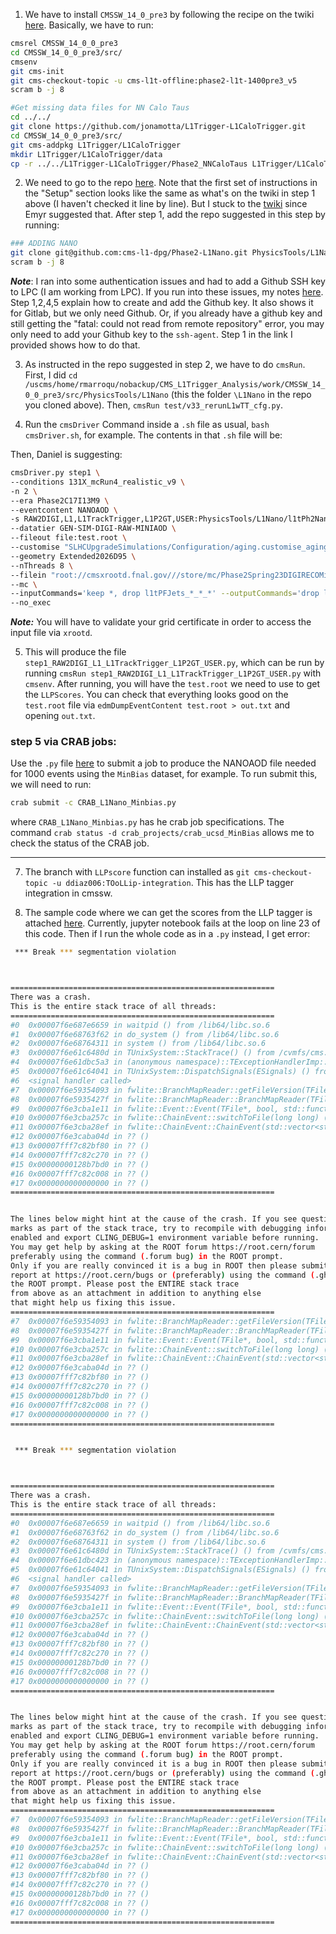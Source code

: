 1. We have to install `CMSSW_14_0_pre3` by following the recipe on the twiki [here](https://twiki.cern.ch/twiki/bin/view/CMSPublic/SWGuideL1TPhase2Instructions#Recipe_for_phase2_l1t_1400pre3_v2). Basically, we have to run: 
```bash
cmsrel CMSSW_14_0_0_pre3
cd CMSSW_14_0_0_pre3/src/
cmsenv
git cms-init
git cms-checkout-topic -u cms-l1t-offline:phase2-l1t-1400pre3_v5
scram b -j 8

#Get missing data files for NN Calo Taus
cd ../../
git clone https://github.com/jonamotta/L1Trigger-L1CaloTrigger.git
cd CMSSW_14_0_0_pre3/src/
git cms-addpkg L1Trigger/L1CaloTrigger
mkdir L1Trigger/L1CaloTrigger/data
cp -r ../../L1Trigger-L1CaloTrigger/Phase2_NNCaloTaus L1Trigger/L1CaloTrigger/data
```

2. We need to go to the repo [here](https://github.com/cms-l1-dpg/Phase2-L1Nano/tree/main). Note that the first set of instructions in the "Setup" section looks like the same as what's on the twiki in step 1 above (I haven't checked it line by line). But I stuck to the [twiki](https://twiki.cern.ch/twiki/bin/view/CMSPublic/SWGuideL1TPhase2Instructions#Recipe_for_phase2_l1t_1400pre3_v2) since Emyr suggested that. After step 1, add the repo suggested in this step by running:
```bash
### ADDING NANO
git clone git@github.com:cms-l1-dpg/Phase2-L1Nano.git PhysicsTools/L1Nano
scram b -j 8
```
***Note***: I ran into some authentication issues and had to add a Github SSH key to LPC (I am working from LPC). If you run into these issues, my notes [here](https://github.com/Brainz22/useful_notes/blob/main/Workflow%40corr4_APxV1.md). Step 1,2,4,5 explain how to create and add the Github key. It also shows it for Gitlab, but we only need Github. Or, if you already have a github key and still getting the "fatal: could not read from remote repository" error, you may only need to add your Github key to the `ssh-agent`. Step 1 in the link I provided shows how to do that.

3. As instructed in the repo suggested in step 2, we have to do `cmsRun`. First, I did `cd /uscms/home/rmarroqu/nobackup/CMS_L1Trigger_Analysis/work/CMSSW_14_0_0_pre3/src/PhysicsTools/L1Nano` (this the folder `\L1Nano` in the repo you cloned above). Then, `cmsRun test/v33_rerunL1wTT_cfg.py`.

4. Run the `cmsDriver` Command inside a `.sh` file as usual, `bash cmsDriver.sh`, for example. The contents in that `.sh` file will be:

Then, Daniel is suggesting: 
```bash
cmsDriver.py step1 \
--conditions 131X_mcRun4_realistic_v9 \
-n 2 \ 
--era Phase2C17I13M9 \
--eventcontent NANOAOD \
-s RAW2DIGI,L1,L1TrackTrigger,L1P2GT,USER:PhysicsTools/L1Nano/l1tPh2Nano_cff.l1tPh2NanoTask \
--datatier GEN-SIM-DIGI-RAW-MINIAOD \
--fileout file:test.root \
--customise "SLHCUpgradeSimulations/Configuration/aging.customise_aging_1000,Configuration/DataProcessing/Utils.addMonitoring,L1Trigger/Configuration/customisePhase2.addHcalTriggerPrimitives,L1Trigger/Configuration/customisePhase2FEVTDEBUGHLT.customisePhase2FEVTDEBUGHLT,L1Trigger/Configuration/customisePhase2TTNoMC.customisePhase2TTNoMC,PhysicsTools/L1Nano/l1tPh2Nano_cff.addFullPh2L1Nano" \
--geometry Extended2026D95 \
--nThreads 8 \ 
--filein "root://cmsxrootd.fnal.gov///store/mc/Phase2Spring23DIGIRECOMiniAOD/MinBias_TuneCP5_14TeV-pythia8/GEN-SIM-DIGI-RAW-MINIAOD/PU200_L1TFix_Trk1GeV_131X_mcRun4_realistic_v9_ext1-v2/80000/0061cc5d-056b-41f5-ba7b-aada40915e3f.root" \
--mc \
--inputCommands='keep *, drop l1tPFJets_*_*_*' --outputCommands='drop l1tPFJets_*_*_*' \
--no_exec
```
***Note:*** You will have to validate your grid certificate in order to access the input file via `xrootd`.

5. This will produce the file `step1_RAW2DIGI_L1_L1TrackTrigger_L1P2GT_USER.py`, which can be run by running `cmsRun step1_RAW2DIGI_L1_L1TrackTrigger_L1P2GT_USER.py` with `cmsenv`. After running, you will have the `test.root` we need to use to get the `LLPScores`.
You can check that everything looks good on the `test.root` file via `edmDumpEventContent test.root > out.txt` and opening `out.txt`.

### step 5 via CRAB jobs:

 Use the `.py` file [here](https://gist.github.com/Brainz22/69cf0c8602e6f3eabbfcea860f60c7f0) to submit a job to produce the NANOAOD file needed for 1000 events using the `MinBias` dataset, for example. To run submit this, we will need to run:

```bash
crab submit -c CRAB_L1Nano_Minbias.py
```
where `CRAB_L1Nano_Minbias.py` has he crab job specifications. 
The command `crab status -d crab_projects/crab_ucsd_MinBias` allows me to check the status of the CRAB job.

-----------------------------------------------------
7. The branch with `LLPscore` function can installed as `git cms-checkout-topic -u ddiaz006:TOoLLip-integration`. This has the LLP tagger integration in cmssw.

8. The sample code where we can get the scores from the LLP tagger is attached [here](https://gist.github.com/ddiaz006/58c547c2dfc0828c4487ed7523bc14d7). Currently, jupyter notebook fails at the loop on line 23 of this code. Then if I run the whole code as in a `.py` instead, I get error:
```bash
 *** Break *** segmentation violation



===========================================================
There was a crash.
This is the entire stack trace of all threads:
===========================================================
#0  0x00007f6e687e6659 in waitpid () from /lib64/libc.so.6
#1  0x00007f6e68763f62 in do_system () from /lib64/libc.so.6
#2  0x00007f6e68764311 in system () from /lib64/libc.so.6
#3  0x00007f6e61c6480d in TUnixSystem::StackTrace() () from /cvmfs/cms.cern.ch/slc7_amd64_gcc12/lcg/root/6.30.03-723f04ba093d0553281d42c7b0f6eee1/lib/libCore.so
#4  0x00007f6e61dbc5a3 in (anonymous namespace)::TExceptionHandlerImp::HandleException(int) () from /cvmfs/cms.cern.ch/slc7_amd64_gcc12/lcg/root/6.30.03-723f04ba093d0553281d42c7b0f6eee1/lib/libcppyy_backend3_9.so
#5  0x00007f6e61c64041 in TUnixSystem::DispatchSignals(ESignals) () from /cvmfs/cms.cern.ch/slc7_amd64_gcc12/lcg/root/6.30.03-723f04ba093d0553281d42c7b0f6eee1/lib/libCore.so
#6  <signal handler called>
#7  0x00007f6e59354093 in fwlite::BranchMapReader::getFileVersion(TFile*) () from /cvmfs/cms.cern.ch/slc7_amd64_gcc12/cms/cmssw/CMSSW_14_0_0_pre3/lib/slc7_amd64_gcc12/libFWCoreFWLite.so
#8  0x00007f6e5935427f in fwlite::BranchMapReader::BranchMapReader(TFile*) () from /cvmfs/cms.cern.ch/slc7_amd64_gcc12/cms/cmssw/CMSSW_14_0_0_pre3/lib/slc7_amd64_gcc12/libFWCoreFWLite.so
#9  0x00007f6e3cba1e11 in fwlite::Event::Event(TFile*, bool, std::function<void (TBranch const&)>) () from /cvmfs/cms.cern.ch/slc7_amd64_gcc12/cms/cmssw/CMSSW_14_0_0_pre3/lib/slc7_amd64_gcc12/libDataFormatsFWLite.so
#10 0x00007f6e3cba257c in fwlite::ChainEvent::switchToFile(long long) () from /cvmfs/cms.cern.ch/slc7_amd64_gcc12/cms/cmssw/CMSSW_14_0_0_pre3/lib/slc7_amd64_gcc12/libDataFormatsFWLite.so
#11 0x00007f6e3cba28ef in fwlite::ChainEvent::ChainEvent(std::vector<std::__cxx11::basic_string<char, std::char_traits<char>, std::allocator<char> >, std::allocator<std::__cxx11::basic_string<char, std::char_traits<char>, std::allocator<char> > > > const&) () from /cvmfs/cms.cern.ch/slc7_amd64_gcc12/cms/cmssw/CMSSW_14_0_0_pre3/lib/slc7_amd64_gcc12/libDataFormatsFWLite.so
#12 0x00007f6e3caba04d in ?? ()
#13 0x00007fff7c82bf80 in ?? ()
#14 0x00007fff7c82c270 in ?? ()
#15 0x00000000128b7bd0 in ?? ()
#16 0x00007fff7c82c008 in ?? ()
#17 0x0000000000000000 in ?? ()
===========================================================


The lines below might hint at the cause of the crash. If you see question
marks as part of the stack trace, try to recompile with debugging information
enabled and export CLING_DEBUG=1 environment variable before running.
You may get help by asking at the ROOT forum https://root.cern/forum
preferably using the command (.forum bug) in the ROOT prompt.
Only if you are really convinced it is a bug in ROOT then please submit a
report at https://root.cern/bugs or (preferably) using the command (.gh bug) in
the ROOT prompt. Please post the ENTIRE stack trace
from above as an attachment in addition to anything else
that might help us fixing this issue.
===========================================================
#7  0x00007f6e59354093 in fwlite::BranchMapReader::getFileVersion(TFile*) () from /cvmfs/cms.cern.ch/slc7_amd64_gcc12/cms/cmssw/CMSSW_14_0_0_pre3/lib/slc7_amd64_gcc12/libFWCoreFWLite.so
#8  0x00007f6e5935427f in fwlite::BranchMapReader::BranchMapReader(TFile*) () from /cvmfs/cms.cern.ch/slc7_amd64_gcc12/cms/cmssw/CMSSW_14_0_0_pre3/lib/slc7_amd64_gcc12/libFWCoreFWLite.so
#9  0x00007f6e3cba1e11 in fwlite::Event::Event(TFile*, bool, std::function<void (TBranch const&)>) () from /cvmfs/cms.cern.ch/slc7_amd64_gcc12/cms/cmssw/CMSSW_14_0_0_pre3/lib/slc7_amd64_gcc12/libDataFormatsFWLite.so
#10 0x00007f6e3cba257c in fwlite::ChainEvent::switchToFile(long long) () from /cvmfs/cms.cern.ch/slc7_amd64_gcc12/cms/cmssw/CMSSW_14_0_0_pre3/lib/slc7_amd64_gcc12/libDataFormatsFWLite.so
#11 0x00007f6e3cba28ef in fwlite::ChainEvent::ChainEvent(std::vector<std::__cxx11::basic_string<char, std::char_traits<char>, std::allocator<char> >, std::allocator<std::__cxx11::basic_string<char, std::char_traits<char>, std::allocator<char> > > > const&) () from /cvmfs/cms.cern.ch/slc7_amd64_gcc12/cms/cmssw/CMSSW_14_0_0_pre3/lib/slc7_amd64_gcc12/libDataFormatsFWLite.so
#12 0x00007f6e3caba04d in ?? ()
#13 0x00007fff7c82bf80 in ?? ()
#14 0x00007fff7c82c270 in ?? ()
#15 0x00000000128b7bd0 in ?? ()
#16 0x00007fff7c82c008 in ?? ()
#17 0x0000000000000000 in ?? ()
===========================================================


 *** Break *** segmentation violation



===========================================================
There was a crash.
This is the entire stack trace of all threads:
===========================================================
#0  0x00007f6e687e6659 in waitpid () from /lib64/libc.so.6
#1  0x00007f6e68763f62 in do_system () from /lib64/libc.so.6
#2  0x00007f6e68764311 in system () from /lib64/libc.so.6
#3  0x00007f6e61c6480d in TUnixSystem::StackTrace() () from /cvmfs/cms.cern.ch/slc7_amd64_gcc12/lcg/root/6.30.03-723f04ba093d0553281d42c7b0f6eee1/lib/libCore.so
#4  0x00007f6e61dbc423 in (anonymous namespace)::TExceptionHandlerImp::HandleException(int) () from /cvmfs/cms.cern.ch/slc7_amd64_gcc12/lcg/root/6.30.03-723f04ba093d0553281d42c7b0f6eee1/lib/libcppyy_backend3_9.so
#5  0x00007f6e61c64041 in TUnixSystem::DispatchSignals(ESignals) () from /cvmfs/cms.cern.ch/slc7_amd64_gcc12/lcg/root/6.30.03-723f04ba093d0553281d42c7b0f6eee1/lib/libCore.so
#6  <signal handler called>
#7  0x00007f6e59354093 in fwlite::BranchMapReader::getFileVersion(TFile*) () from /cvmfs/cms.cern.ch/slc7_amd64_gcc12/cms/cmssw/CMSSW_14_0_0_pre3/lib/slc7_amd64_gcc12/libFWCoreFWLite.so
#8  0x00007f6e5935427f in fwlite::BranchMapReader::BranchMapReader(TFile*) () from /cvmfs/cms.cern.ch/slc7_amd64_gcc12/cms/cmssw/CMSSW_14_0_0_pre3/lib/slc7_amd64_gcc12/libFWCoreFWLite.so
#9  0x00007f6e3cba1e11 in fwlite::Event::Event(TFile*, bool, std::function<void (TBranch const&)>) () from /cvmfs/cms.cern.ch/slc7_amd64_gcc12/cms/cmssw/CMSSW_14_0_0_pre3/lib/slc7_amd64_gcc12/libDataFormatsFWLite.so
#10 0x00007f6e3cba257c in fwlite::ChainEvent::switchToFile(long long) () from /cvmfs/cms.cern.ch/slc7_amd64_gcc12/cms/cmssw/CMSSW_14_0_0_pre3/lib/slc7_amd64_gcc12/libDataFormatsFWLite.so
#11 0x00007f6e3cba28ef in fwlite::ChainEvent::ChainEvent(std::vector<std::__cxx11::basic_string<char, std::char_traits<char>, std::allocator<char> >, std::allocator<std::__cxx11::basic_string<char, std::char_traits<char>, std::allocator<char> > > > const&) () from /cvmfs/cms.cern.ch/slc7_amd64_gcc12/cms/cmssw/CMSSW_14_0_0_pre3/lib/slc7_amd64_gcc12/libDataFormatsFWLite.so
#12 0x00007f6e3caba04d in ?? ()
#13 0x00007fff7c82bf80 in ?? ()
#14 0x00007fff7c82c270 in ?? ()
#15 0x00000000128b7bd0 in ?? ()
#16 0x00007fff7c82c008 in ?? ()
#17 0x0000000000000000 in ?? ()
===========================================================


The lines below might hint at the cause of the crash. If you see question
marks as part of the stack trace, try to recompile with debugging information
enabled and export CLING_DEBUG=1 environment variable before running.
You may get help by asking at the ROOT forum https://root.cern/forum
preferably using the command (.forum bug) in the ROOT prompt.
Only if you are really convinced it is a bug in ROOT then please submit a
report at https://root.cern/bugs or (preferably) using the command (.gh bug) in
the ROOT prompt. Please post the ENTIRE stack trace
from above as an attachment in addition to anything else
that might help us fixing this issue.
===========================================================
#7  0x00007f6e59354093 in fwlite::BranchMapReader::getFileVersion(TFile*) () from /cvmfs/cms.cern.ch/slc7_amd64_gcc12/cms/cmssw/CMSSW_14_0_0_pre3/lib/slc7_amd64_gcc12/libFWCoreFWLite.so
#8  0x00007f6e5935427f in fwlite::BranchMapReader::BranchMapReader(TFile*) () from /cvmfs/cms.cern.ch/slc7_amd64_gcc12/cms/cmssw/CMSSW_14_0_0_pre3/lib/slc7_amd64_gcc12/libFWCoreFWLite.so
#9  0x00007f6e3cba1e11 in fwlite::Event::Event(TFile*, bool, std::function<void (TBranch const&)>) () from /cvmfs/cms.cern.ch/slc7_amd64_gcc12/cms/cmssw/CMSSW_14_0_0_pre3/lib/slc7_amd64_gcc12/libDataFormatsFWLite.so
#10 0x00007f6e3cba257c in fwlite::ChainEvent::switchToFile(long long) () from /cvmfs/cms.cern.ch/slc7_amd64_gcc12/cms/cmssw/CMSSW_14_0_0_pre3/lib/slc7_amd64_gcc12/libDataFormatsFWLite.so
#11 0x00007f6e3cba28ef in fwlite::ChainEvent::ChainEvent(std::vector<std::__cxx11::basic_string<char, std::char_traits<char>, std::allocator<char> >, std::allocator<std::__cxx11::basic_string<char, std::char_traits<char>, std::allocator<char> > > > const&) () from /cvmfs/cms.cern.ch/slc7_amd64_gcc12/cms/cmssw/CMSSW_14_0_0_pre3/lib/slc7_amd64_gcc12/libDataFormatsFWLite.so
#12 0x00007f6e3caba04d in ?? ()
#13 0x00007fff7c82bf80 in ?? ()
#14 0x00007fff7c82c270 in ?? ()
#15 0x00000000128b7bd0 in ?? ()
#16 0x00007fff7c82c008 in ?? ()
#17 0x0000000000000000 in ?? ()
===========================================================
```

